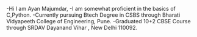 -Hi I am Ayan Majumdar,
-I am somewhat proficient in the basics of C,Python. 
-Currently pursuing Btech Degree in CSBS through Bharati Vidyapeeth College of Engineering, Pune.
-Graduated 10+2 CBSE Course through SRDAV Dayanand Vihar , New Delhi 110092.
